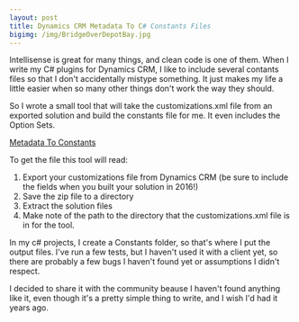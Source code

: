 ```yaml
---
layout: post
title: Dynamics CRM Metadata To C# Constants Files
bigimg: /img/BridgeOverDepotBay.jpg
---
```


Intellisense is great for many things, and clean code is one of them. When I write my C# plugins for Dynamics CRM, I like to include several contants files so that I don't accidentally mistype something. It just makes my life a little easier when so many other things don't work the way they should.

So I wrote a small tool that will take the customizations.xml file from an exported solution and build the constants file for me. It even includes the Option Sets.

[Metadata To Constants](https://github.com/sarahch/MetadataToConstants)

To get the file this tool will read:
1. Export your customizations file from Dynamics CRM (be sure to include the fields when you built your solution in 2016!)
2. Save the zip file to a directory
3. Extract the solution files
4. Make note of the path to the directory that the customizations.xml file is in for the tool.

In my c# projects, I create a Constants folder, so that's where I put the output files. I've run a few tests, but I haven't used it with a client yet, so there are probably a few bugs I haven't found yet or assumptions I didn't respect.

I decided to share it with the community beause I haven't found anything like it, even though it's a pretty simple thing to write, and I wish I'd had it years ago.